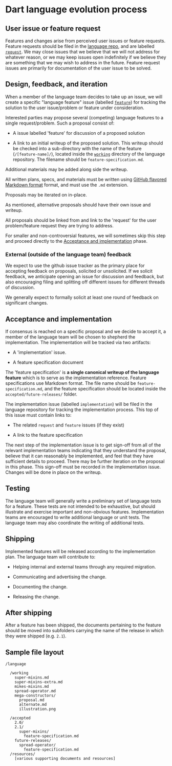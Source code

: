 # Dart language evolution process

## User issue or feature request

Features and changes arise from perceived user issues or feature requests.
Feature requests should be filed in the [language
repo](https://github.com/dart-lang/language/issues/new?labels=request), and are
labelled [`request`](https://github.com/dart-lang/language/labels/request).
We may close issues that we believe that we will not
address for whatever reason, or we may keep issues open indefinitely if we
believe they are something that we may wish to address in the future. Feature
request issues are primarily for documentation of the user issue to be solved.

## Design, feedback, and iteration

When a member of the language team decides to take up an issue, we will create a
specific "language feature" issue (labelled [`feature`](https://github.com/dart-lang/language/labels/feature))
for tracking the solution to the user issue/problem or feature under consideration. 

Interested parties may propose several (competing) language features to a
single request/problem. Such a proposal consist of:

- A issue labelled 'feature' for discussion of a proposed solution

- A link to an initial writeup of the proposed solution. This writeup should be
checked into a sub-directory with the name of the feature (`/[feature-name]/`),
located inside the
[`working`](https://github.com/dart-lang/language/tree/master/working)
directory of the language repository. The filename should be `feature-specification.md`.

Additional materials may be added along side the writeup.

All written plans, specs, and materials must be written using [GitHub flavored
Markdown format](https://guides.github.com/features/mastering-markdown/#GitHub-flavored-markdown)
format, and must use the `.md` extension.

Proposals may be iterated on in-place.

As mentioned, alternative proposals should have their own issue and writeup.

All proposals should be linked from and link to the 'request' for
the user problem/feature request they are trying to address.

For smaller and non-controversial features, we will sometimes skip this step and
proceed directly to the [Acceptance and
implementation](#acceptance-and-implementation) phase.

### External (outside of the language team) feedback

We expect to use the github issue tracker as the primary place for accepting
feedback on proposals, solicited or unsolicited. If we solicit feedback, we
anticipate opening an issue for discussion and feedback, but also encouraging
filing and splitting off different issues for different threads of discussion.

We generally expect to formally solicit at least one round of feedback on
significant changes.

## Acceptance and implementation

If consensus is reached on a specific proposal and we decide to accept it, a
member of the language team will be chosen to shepherd the implementation.
The implementation will be tracked via two artifacts:

  - A 'implementation' issue.

  - A feature specification document

The 'feature specification' is **a single canonical writeup of the language
feature** which is to serve as the implementation reference. Feature
specifications use Markdown format. The file name should be
`feature-specification.md`, and the feature specification should be located
inside the `accepted/future-releases/` folder.

The implementation issue (labelled `implementation`) will be filed in the
language repository for tracking the implementation process. This top of this
issue must contain links to:

  - The related `request` and `feature` issues (if they exist)

  - A link to the feature specification

The next step of the implementation issue is to get sign-off from all of the
relevant implementation teams indicating that they understand the proposal,
believe that it can reasonably be implemented, and feel that they have
sufficient details to proceed.  There may be further iteration on the proposal
in this phase. This sign-off must be recorded in the implementation issue.
Changes will be done in place on the writeup.

## Testing

The language team will generally write a preliminary set of language tests for a
feature.  These tests are not intended to be exhaustive, but should illustrate
and exercise important and non-obvious features.  Implementation teams are
encouraged to write additional language or unit tests.  The language team may
also coordinate the writing of additional tests.

## Shipping

Implemented features will be released according to the implementation plan.
The language team will contribute to:

  - Helping internal and external teams through any required migration.

  - Communicating and advertising the change.

  - Documenting the change.

  - Releasing the change.

## After shipping

After a feature has been shipped, the documents pertaining to the feature should
be moved into subfolders carrying the name of the release in which they were
shipped (e.g. `2.1`).

## Sample file layout

```
/language

  /working
    super-mixins.md
    super-mixins-extra.md
    mikes-mixins.md
    spread-operator.md
    mega-constructors/
      proposal.md
      alternate.md
      illustration.png

  /accepted
    2.0/
    2.1/
      super-mixins/
        feature-specification.md
    future-releases/
      spread-operator/
        feature-specification.md
  /resources/
    [various supporting documents and resources]
```

